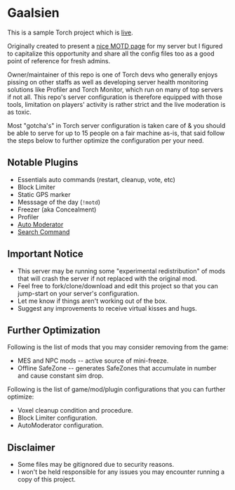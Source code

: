 # Gaalsien

This is a sample Torch project which is [live](https://space-engineers.com/server/184135/).

Originally created to present a [nice MOTD page](https://github.com/HnZGaming/Gaalsien/blob/master/Instance/motd.md) for my server but I figured to capitalize this opportunity and share all the config files too as a good point of reference for fresh admins.

Owner/maintainer of this repo is one of Torch devs who generally enjoys pissing on other staffs as well as developing server health monitoring solutions like Profiler and Torch Monitor, which run on many of top servers if not all. This repo's server configuration is therefore equipped with those tools, limitation on players' activity is rather strict and the live moderation is as toxic.

Most "gotcha's" in Torch server configuration is taken care of & you should be able to serve for up to 15 people on a fair machine as-is, that said follow the steps below to further optimize the configuration per your need. 

## Notable Plugins

- Essentials auto commands (restart, cleanup, vote, etc)
- Block Limiter
- Static GPS marker
- Messsage of the day (`!motd`)
- Freezer (aka Concealment)
- Profiler
- [Auto Moderator](https://github.com/HnZGaming/TorchAutoModerator)
- [Search Command](https://github.com/HnZGaming/TorchSearchCommand)

## Important Notice

- This server may be running some "experimental redistribution" of mods that will crash the server if not replaced with the original mod.
- Feel free to fork/clone/download and edit this project so that you can jump-start on your server's configuration.
- Let me know if things aren't working out of the box.
- Suggest any improvements to receive virtual kisses and hugs.

## Further Optimization

Following is the list of mods that you may consider removing from the game:

- MES and NPC mods -- active source of mini-freeze.
- Offline SafeZone -- generates SafeZones that accumulate in number and cause constant sim drop.

Following is the list of game/mod/plugin configurations that you can further optimize:

- Voxel cleanup condition and procedure.
- Block Limiter configuration.
- AutoModerator configuration.

## Disclaimer

- Some files may be gitignored due to security reasons.
- I won't be held responsible for any issues you may encounter running a copy of this project.
